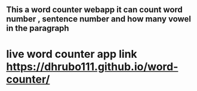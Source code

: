 ## This a word counter webapp it can count word number , sentence number and how many vowel in the paragraph 


# live word counter app link https://dhrubo111.github.io/word-counter/